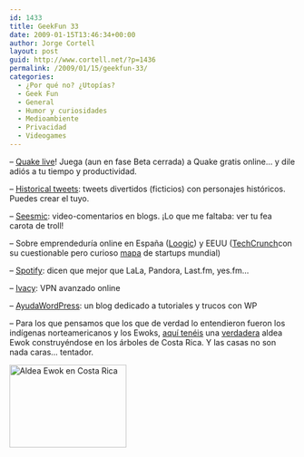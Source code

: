 ```yaml
---
id: 1433
title: GeekFun 33
date: 2009-01-15T13:46:34+00:00
author: Jorge Cortell
layout: post
guid: http://www.cortell.net/?p=1436
permalink: /2009/01/15/geekfun-33/
categories:
  - ¿Por qué no? ¿Utopías?
  - Geek Fun
  - General
  - Humor y curiosidades
  - Medioambiente
  - Privacidad
  - Videogames
---
```

– <a title="http://www.quakelive.com/" href="http://www.quakelive.com/" target="_blank">Quake live</a>! Juega (aun en fase Beta cerrada) a Quake gratis online... y dile adiós a tu tiempo y productividad.

– <a title="http://www.historicaltweets.com/" href="http://www.historicaltweets.com/" target="_blank">Historical tweets</a>: tweets divertidos (ficticios) con personajes históricos. Puedes crear el tuyo.

– <a title="http://www.seesmic.com/" href="http://www.seesmic.com/" target="_blank">Seesmic</a>: video-comentarios en blogs. ¡Lo que me faltaba: ver tu fea carota de troll!

– Sobre emprendeduría online en España (<a title="http://loogic.com/" href="http://loogic.com/" target="_blank">Loogic</a>) y EEUU (<a title="http://www.techcrunch.com/" href="http://www.techcrunch.com/" target="_blank">TechCrunch</a>con su cuestionable pero curioso <a title="http://www.crunchvision.com/" href="http://www.crunchvision.com/" target="_blank">mapa</a> de startups mundial)

– <a title="https://www.spotify.com" href="https://www.spotify.com" target="_blank">Spotify</a>: dicen que mejor que LaLa, Pandora, Last.fm, yes.fm...

– <a title="http://ivacy.com/" href="http://ivacy.com/" target="_blank">Ivacy</a>: VPN avanzado online

– <a title="http://ayudawordpress.com/" href="http://ayudawordpress.com/" target="_blank">AyudaWordPress</a>: un blog dedicado a tutoriales y trucos con WP

– Para los que pensamos que los que de verdad lo entendieron fueron los indígenas norteamericanos y los Ewoks, <a title="http://www.fincabellavista.net/home.htm" href="http://www.fincabellavista.net/home.htm" target="_blank">aquí tenéis</a> una <a title="http://www.canada.com/vancouversun/news/at_home/story.html?id=ef629268-eef8-4652-851b-9a28fc9d1efd&p=1" href="http://www.canada.com/vancouversun/news/at_home/story.html?id=ef629268-eef8-4652-851b-9a28fc9d1efd&p=1" target="_blank">verdadera</a> aldea Ewok construyéndose en los árboles de Costa Rica. Y las casas no son nada caras... tentador.

<img src="http://www.fincabellavista.net/photo_gallery/photo_index_pg/picture_388_sm.gif" alt="Aldea Ewok en Costa Rica" width="206" height="146" />